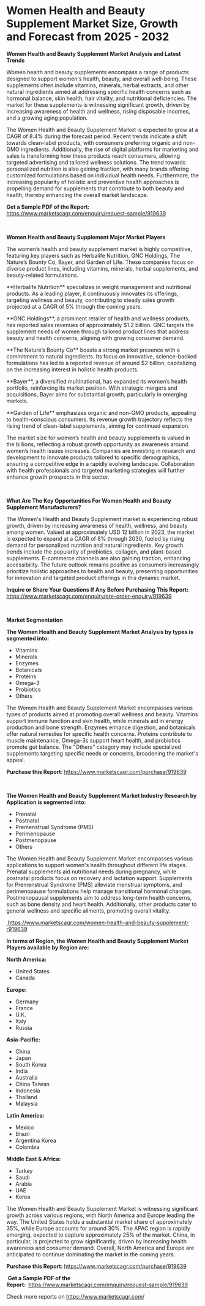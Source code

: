 <p><h1>Women Health and Beauty Supplement Market Size, Growth and Forecast from 2025 - 2032</h1></p><p><strong>Women Health and Beauty Supplement Market Analysis and Latest Trends</strong></p>
<p><p>Women health and beauty supplements encompass a range of products designed to support women's health, beauty, and overall well-being. These supplements often include vitamins, minerals, herbal extracts, and other natural ingredients aimed at addressing specific health concerns such as hormonal balance, skin health, hair vitality, and nutritional deficiencies. The market for these supplements is witnessing significant growth, driven by increasing awareness of health and wellness, rising disposable incomes, and a growing aging population.</p><p>The Women Health and Beauty Supplement Market is expected to grow at a CAGR of 8.4% during the forecast period. Recent trends indicate a shift towards clean-label products, with consumers preferring organic and non-GMO ingredients. Additionally, the rise of digital platforms for marketing and sales is transforming how these products reach consumers, allowing targeted advertising and tailored wellness solutions. The trend towards personalized nutrition is also gaining traction, with many brands offering customized formulations based on individual health needs. Furthermore, the increasing popularity of holistic and preventive health approaches is propelling demand for supplements that contribute to both beauty and health, thereby enhancing the overall market landscape.</p></p>
<p><strong>Get a Sample PDF of the Report:&nbsp;</strong> <a href="https://www.marketscagr.com/enquiry/request-sample/919639?utm_campaign=2176&utm_medium=2&utm_source=Github&utm_content=ia&utm_term=07032025&utm_id=women-health-and-beauty-supplement">https://www.marketscagr.com/enquiry/request-sample/919639</a></p>
<p>&nbsp;</p>
<p><strong>Women Health and Beauty Supplement Major Market Players</strong></p>
<p><p>The women’s health and beauty supplement market is highly competitive, featuring key players such as Herbalife Nutrition, GNC Holdings, The Nature’s Bounty Co, Bayer, and Garden of Life. These companies focus on diverse product lines, including vitamins, minerals, herbal supplements, and beauty-related formulations.</p><p>**Herbalife Nutrition** specializes in weight management and nutritional products. As a leading player, it continuously innovates its offerings, targeting wellness and beauty, contributing to steady sales growth projected at a CAGR of 5% through the coming years.</p><p>**GNC Holdings**, a prominent retailer of health and wellness products, has reported sales revenues of approximately $1.2 billion. GNC targets the supplement needs of women through tailored product lines that address beauty and health concerns, aligning with growing consumer demand.</p><p>**The Nature’s Bounty Co** boasts a strong market presence with a commitment to natural ingredients. Its focus on innovative, science-backed formulations has led to a reported revenue of around $2 billion, capitalizing on the increasing interest in holistic health products.</p><p>**Bayer**, a diversified multinational, has expanded its women’s health portfolio, reinforcing its market position. With strategic mergers and acquisitions, Bayer aims for substantial growth, particularly in emerging markets.</p><p>**Garden of Life** emphasizes organic and non-GMO products, appealing to health-conscious consumers. Its revenue growth trajectory reflects the rising trend of clean-label supplements, aiming for continued expansion.</p><p>The market size for women’s health and beauty supplements is valued in the billions, reflecting a robust growth opportunity as awareness around women’s health issues increases. Companies are investing in research and development to innovate products tailored to specific demographics, ensuring a competitive edge in a rapidly evolving landscape. Collaboration with health professionals and targeted marketing strategies will further enhance growth prospects in this sector.</p></p>
<p>&nbsp;</p>
<p><strong>What Are The Key Opportunities For Women Health and Beauty Supplement Manufacturers?</strong></p>
<p><p>The Women's Health and Beauty Supplement market is experiencing robust growth, driven by increasing awareness of health, wellness, and beauty among women. Valued at approximately USD 12 billion in 2023, the market is expected to expand at a CAGR of 8% through 2030, fueled by rising demand for personalized nutrition and natural ingredients. Key growth trends include the popularity of probiotics, collagen, and plant-based supplements. E-commerce channels are also gaining traction, enhancing accessibility. The future outlook remains positive as consumers increasingly prioritize holistic approaches to health and beauty, presenting opportunities for innovation and targeted product offerings in this dynamic market.</p></p>
<p><strong>Inquire or Share Your Questions If Any Before Purchasing This Report:</strong> <a href="https://www.marketscagr.com/enquiry/pre-order-enquiry/919639?utm_campaign=2176&utm_medium=2&utm_source=Github&utm_content=ia&utm_term=07032025&utm_id=women-health-and-beauty-supplement">https://www.marketscagr.com/enquiry/pre-order-enquiry/919639</a></p>
<p>&nbsp;</p>
<p><strong>Market Segmentation</strong></p>
<p><strong>The Women Health and Beauty Supplement Market Analysis by types is segmented into:</strong></p>
<p><ul><li>Vitamins</li><li>Minerals</li><li>Enzymes</li><li>Botanicals</li><li>Proteins</li><li>Omega-3</li><li>Probiotics</li><li>Others</li></ul></p>
<p><p>The Women Health and Beauty Supplement Market encompasses various types of products aimed at promoting overall wellness and beauty. Vitamins support immune function and skin health, while minerals aid in energy production and bone strength. Enzymes enhance digestion, and botanicals offer natural remedies for specific health concerns. Proteins contribute to muscle maintenance, Omega-3s support heart health, and probiotics promote gut balance. The "Others" category may include specialized supplements targeting specific needs or concerns, broadening the market's appeal.</p></p>
<p><strong>Purchase this Report:&nbsp;</strong><a href="https://www.marketscagr.com/purchase/919639?utm_campaign=2176&utm_medium=2&utm_source=Github&utm_content=ia&utm_term=07032025&utm_id=women-health-and-beauty-supplement">https://www.marketscagr.com/purchase/919639</a></p>
<p>&nbsp;</p>
<p><strong>The Women Health and Beauty Supplement Market Industry Research by Application is segmented into:</strong></p>
<p><ul><li>Prenatal</li><li>Postnatal</li><li>Premenstrual Syndrome (PMS)</li><li>Perimenopause</li><li>Postmenopause</li><li>Others</li></ul></p>
<p><p>The Women Health and Beauty Supplement Market encompasses various applications to support women's health throughout different life stages. Prenatal supplements aid nutritional needs during pregnancy, while postnatal products focus on recovery and lactation support. Supplements for Premenstrual Syndrome (PMS) alleviate menstrual symptoms, and perimenopause formulations help manage transitional hormonal changes. Postmenopausal supplements aim to address long-term health concerns, such as bone density and heart health. Additionally, other products cater to general wellness and specific ailments, promoting overall vitality.</p></p>
<p><a href="https://www.marketscagr.com/women-health-and-beauty-supplement-r919639?utm_campaign=2176&utm_medium=2&utm_source=Github&utm_content=ia&utm_term=07032025&utm_id=women-health-and-beauty-supplement">&nbsp;https://www.marketscagr.com/women-health-and-beauty-supplement-r919639</a></p>
<p><strong>In terms of Region, the Women Health and Beauty Supplement Market Players available by Region are:</strong></p>
<p>
    <p> <strong> North America: </strong>
        <ul>
            <li>United States</li>
            <li>Canada</li>
        </ul>
        </p> 
    <p> <strong> Europe: </strong>
        <ul>
            <li>Germany</li>
            <li>France</li>
            <li>U.K.</li>
            <li>Italy</li>
            <li>Russia</li>
        </ul>
        </p> 
    <p> <strong> Asia-Pacific: </strong>
        <ul>
            <li>China</li>
            <li>Japan</li>
            <li>South Korea</li>
            <li>India</li>
            <li>Australia</li>
            <li>China Taiwan</li>
            <li>Indonesia</li>
            <li>Thailand</li>
            <li>Malaysia</li>
        </ul>
        </p> 
    <p> <strong> Latin America: </strong>
        <ul>
            <li>Mexico</li>
            <li>Brazil</li>
            <li>Argentina Korea</li>
            <li>Colombia</li>
        </ul>
        </p> 
    <p> <strong> Middle East & Africa: </strong>
        <ul>
            <li>Turkey</li>
            <li>Saudi</li>
            <li>Arabia</li>
            <li>UAE</li>
            <li>Korea</li>
        </ul>
    </p>
    </p>
<p><p>The Women Health and Beauty Supplement Market is witnessing significant growth across various regions, with North America and Europe leading the way. The United States holds a substantial market share of approximately 35%, while Europe accounts for around 30%. The APAC region is rapidly emerging, expected to capture approximately 25% of the market. China, in particular, is projected to grow significantly, driven by increasing health awareness and consumer demand. Overall, North America and Europe are anticipated to continue dominating the market in the coming years.</p></p>
<p><strong>Purchase this Report: </strong><a href="https://www.marketscagr.com/purchase/919639?utm_campaign=2176&utm_medium=2&utm_source=Github&utm_content=ia&utm_term=07032025&utm_id=women-health-and-beauty-supplement">https://www.marketscagr.com/purchase/919639</a></p>
<p>&nbsp;<strong>Get a Sample PDF of the Report:&nbsp;&nbsp;</strong><a href="https://www.marketscagr.com/enquiry/request-sample/919639?utm_campaign=2176&utm_medium=2&utm_source=Github&utm_content=ia&utm_term=07032025&utm_id=women-health-and-beauty-supplement">https://www.marketscagr.com/enquiry/request-sample/919639</a></p>
<p><strong></strong></p>
<p>Check more reports on <a href="https://www.marketscagr.com/?utm_campaign=2176&utm_medium=2&utm_source=Github&utm_content=ia&utm_term=07032025&utm_id=women-health-and-beauty-supplement">https://www.marketscagr.com/</a></p>